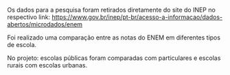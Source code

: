 Os dados para a pesquisa foram retirados diretamente do site do INEP
no respectivo link: https://www.gov.br/inep/pt-br/acesso-a-informacao/dados-abertos/microdados/enem

Foi realizado uma comparação entre as notas do ENEM em diferentes tipos de escola.

No projeto:
escolas públicas foram comparadas com particulares e escolas rurais com escolas urbanas.

